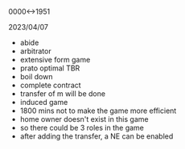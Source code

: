 0000<->1951

2023/04/07

- abide
- arbitrator
- extensive form game
- prato optimal TBR
- boil down
- complete contract
- transfer of m will be done
- induced game
- 1800 mins not to make the game more efficient
- home owner doesn't exist in this game
- so there could be 3 roles in the game
- after adding the transfer, a NE can be enabled

